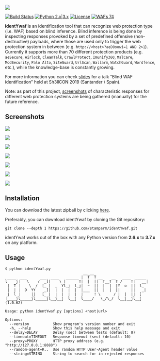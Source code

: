 ![](https://i.imgur.com/75HpbHJ.png)

[![Build Status](https://api.travis-ci.org/stamparm/identYwaf.svg?branch=master)](https://api.travis-ci.org/stamparm/identYwaf) [![Python 2.x|3.x](https://img.shields.io/badge/python-2.x|3.x-yellow.svg)](https://www.python.org/) [![License](https://img.shields.io/badge/license-MIT-blue.svg)](https://github.com/stamparm/identYwaf/blob/master/LICENSE) [![WAFs 74](https://img.shields.io/badge/WAFs-74-red.svg)](https://github.com/stamparm/identYwaf/blob/master/data.json)

**identYwaf** is an identification tool that can recognize web protection type (i.e. WAF) based on blind inference. Blind inference is being done by inspecting responses provoked by a set of predefined offensive (non-destructive) payloads, where those are used only to trigger the web protection system in between (e.g. `http://<host>?aeD0oowi=1 AND 2>1`). Currently it supports more than 70 different protection products (e.g. `aeSecure`, `Airlock`, `CleanTalk`, `CrawlProtect`, `Imunify360`, `MalCare`, `ModSecurity`, `Palo Alto`, `SiteGuard`, `UrlScan`, `Wallarm`, `WatchGuard`, `Wordfence`, etc.), while the knowledge-base is constantly growing.

For more information you can check [slides](https://www.slideshare.net/stamparm/blind-waf-identification) for a talk "Blind WAF identification" held at Sh3llCON 2019 (Santander / Spain).

Note: as part of this project, [screenshots](https://github.com/stamparm/identYwaf/tree/master/screenshots) of characteristic responses for different web protection systems are being gathered (manually) for the future reference.

## Screenshots

![](https://imgur.com/AZVi9vB.png)

![](https://i.imgur.com/tSOAgnn.png)

![](https://imgur.com/FJchQI0.png)

![](https://imgur.com/RqQdVJJ.png)

![](https://imgur.com/weHTSv9.png)

![](https://imgur.com/UKW2cRs.png)

![](https://imgur.com/20cd08y.png)

## Installation

You can download the latest zipball by clicking [here](https://github.com/stamparm/identYwaf/archive/master.zip).

Preferably, you can download identYwaf by cloning the Git repository:

`git clone --depth 1 https://github.com/stamparm/identYwaf.git`

identYwaf works out of the box with any Python version from **2.6.x** to **3.7.x** on any platform.

## Usage

```
$ python identYwaf.py 
                                    __ __ 
 ____  ___      ___  ____   ______ |  T  T __    __   ____  _____ 
l    j|   \    /  _]|    \ |      T|  |  ||  T__T  T /    T|   __|
 |  T |    \  /  [_ |  _  Yl_j  l_j|  ~  ||  |  |  |Y  o  ||  l_
 |  | |  D  YY    _]|  |  |  |  |  |___  ||  |  |  ||     ||   _|
 j  l |     ||   [_ |  |  |  |  |  |     ! \      / |  |  ||  ] 
|____jl_____jl_____jl__j__j  l__j  l____/   \_/\_/  l__j__jl__j  (1.0.62)

Usage: python identYwaf.py [options] <host|url>

Options:
  --version           Show program's version number and exit
  -h, --help          Show this help message and exit
  --delay=DELAY       Delay (sec) between tests (default: 0)
  --timeout=TIMEOUT   Response timeout (sec) (default: 10)
  --proxy=PROXY       HTTP proxy address (e.g. "http://127.0.0.1:8080")
  --random-agent=R..  Use random HTTP User-Agent header value
  --string=STRING     String to search for in rejected responses
```
